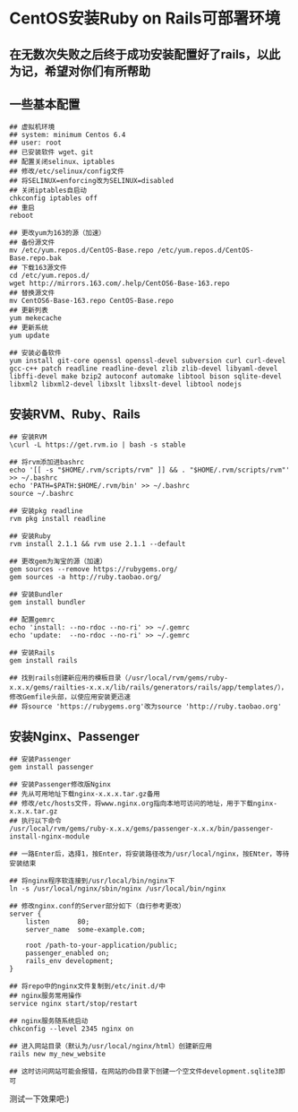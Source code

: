 CentOS安装Ruby on Rails可部署环境
=================================

在无数次失败之后终于成功安装配置好了rails，以此为记，希望对你们有所帮助
-----------------------------------------------------------------------

一些基本配置
------------

	## 虚拟机环境
	## system: minimum Centos 6.4
	## user: root
	## 已安装软件 wget、git
	## 配置关闭selinux、iptables
	## 修改/etc/selinux/config文件
	## 将SELINUX=enforcing改为SELINUX=disabled
	## 关闭iptables自启动
	chkconfig iptables off
	## 重启
	reboot

	## 更改yum为163的源（加速）
	## 备份源文件
	mv /etc/yum.repos.d/CentOS-Base.repo /etc/yum.repos.d/CentOS-Base.repo.bak
	## 下载163源文件
	cd /etc/yum.repos.d/
	wget http://mirrors.163.com/.help/CentOS6-Base-163.repo
	## 替换源文件
	mv CentOS6-Base-163.repo CentOS-Base.repo
	## 更新列表
	yum mekecache
	## 更新系统
	yum update

	## 安装必备软件
	yum install git-core openssl openssl-devel subversion curl curl-devel gcc-c++ patch readline readline-devel zlib zlib-devel libyaml-devel libffi-devel make bzip2 autoconf automake libtool bison sqlite-devel libxml2 libxml2-devel libxslt libxslt-devel libtool nodejs

安装RVM、Ruby、Rails
--------------------

	## 安装RVM
	\curl -L https://get.rvm.io | bash -s stable

	## 将rvm添加进bashrc
	echo '[[ -s "$HOME/.rvm/scripts/rvm" ]] && . "$HOME/.rvm/scripts/rvm"' >> ~/.bashrc
	echo 'PATH=$PATH:$HOME/.rvm/bin' >> ~/.bashrc
	source ~/.bashrc

	## 安装pkg readline
	rvm pkg install readline

	## 安装Ruby
	rvm install 2.1.1 && rvm use 2.1.1 --default

	## 更改gem为淘宝的源（加速）
	gem sources --remove https://rubygems.org/
	gem sources -a http://ruby.taobao.org/

	## 安装Bundler
	gem install bundler

	## 配置gemrc
	echo 'install: --no-rdoc --no-ri' >> ~/.gemrc
	echo 'update:  --no-rdoc --no-ri' >> ~/.gemrc

	## 安装Rails
	gem install rails

	## 找到rails创建新应用的模板目录（/usr/local/rvm/gems/ruby-x.x.x/gems/railties-x.x.x/lib/rails/generators/rails/app/templates/），修改Gemfile头部，以使应用安装更迅速
	## 将source 'https://rubygems.org'改为source 'http://ruby.taobao.org'

安装Nginx、Passenger
--------------------

	## 安装Passenger
	gem install passenger

	## 安装Passenger修改版Nginx
	## 先从可用地址下载nginx-x.x.x.tar.gz备用
	## 修改/etc/hosts文件，将www.nginx.org指向本地可访问的地址，用于下载nginx-x.x.x.tar.gz
	## 执行以下命令
	/usr/local/rvm/gems/ruby-x.x.x/gems/passenger-x.x.x/bin/passenger-install-nginx-module

	## 一路Enter后，选择1，按Enter，将安装路径改为/usr/local/nginx，按ENter，等待安装结束

	## 将nginx程序软连接到/usr/local/bin/nginx下
	ln -s /usr/local/nginx/sbin/nginx /usr/local/bin/nginx

	## 修改nginx.conf的Server部分如下（自行参考更改）
	server {
		listen       80;
		server_name  some-example.com;

		root /path-to-your-application/public;
		passenger_enabled on;
		rails_env development;
	}

	## 将repo中的nginx文件复制到/etc/init.d/中
	## nginx服务常用操作
	service nginx start/stop/restart

	## nginx服务随系统启动
	chkconfig --level 2345 nginx on

	## 进入网站目录（默认为/usr/local/nginx/html）创建新应用
	rails new my_new_website

	## 这时访问网站可能会报错，在网站的db目录下创建一个空文件development.sqlite3即可

测试一下效果吧:)
